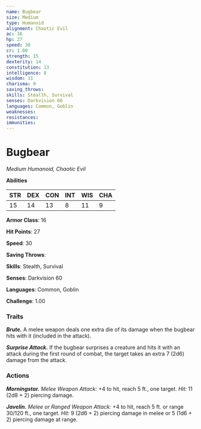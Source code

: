 ```yaml
---
name: Bugbear
size: Medium
type: Humanoid
alignment: Chaotic Evil
ac: 16
hp: 27
speed: 30
cr: 1.00
strength: 15
dexterity: 14
constitution: 13
intelligence: 8
wisdom: 11
charisma: 9
saving_throws: 
skills: Stealth, Survival
senses: Darkvision 60
languages: Common, Goblin
weaknesses:
resistances:
immunities:
---
```


# Bugbear

*Medium Humanoid, Chaotic Evil*

**Abilities**

| STR | DEX | CON | INT | WIS | CHA |
| --- | --- | --- | --- | --- | --- |
| 15 | 14 | 13 | 8 | 11 | 9 |

**Armor Class**: 16

**Hit Points**: 27

**Speed**: 30

**Saving Throws**: 

**Skills**: Stealth, Survival

**Senses**: Darkvision 60

**Languages**: Common, Goblin

**Challenge**: 1.00


### Traits
***Brute.*** A melee weapon deals one extra die of its damage when the bugbear hits with it (included in the attack). 

***Surprise Attack.*** If the bugbear surprises a creature and hits it with an attack during the first round of combat, the target takes an extra 7 (2d6) damage from the attack.

### Actions
***Morningstar.*** *Melee Weapon Attack:* +4 to hit, reach 5 ft., one target. *Hit:* 11 (2d8 + 2) piercing damage. 

***Javelin.*** *Melee or Ranged Weapon Attack:* +4 to hit, reach 5 ft. or range 30/120 ft., one target. *Hit:* 9 (2d6 + 2) piercing damage in melee or 5 (1d6 + 2) piercing damage at range.
